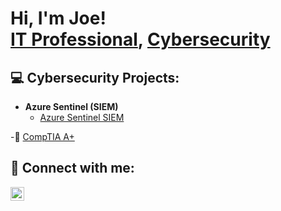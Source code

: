 <h1>Hi, I'm Joe! <br/> <a href="https://www.linkedin.com/in/joseph-beattie-b9a09b280//">IT Professional</a>, <a href="https://github.com/ITJOEIT">Cybersecurity</a></h1>

<h2>💻 Cybersecurity Projects:</h2>

- <b>Azure Sentinel (SIEM) </b>
  - [Azure Sentinel SIEM](https://github.com/ITJOEIT/Azure-SIEM)


-📃 [CompTIA A+](https://www.google.com)

<h2> 👋 Connect with me:</h2>


[<img align="left" alt="JoshMadakor | LinkedIn" width="22px" src="https://cdn.jsdelivr.net/npm/simple-icons@v3/icons/linkedin.svg" />][linkedin]

[linkedin]: https://linkedin.com/in/joseph-beattie-b9a09b280/

<!--
**joshmadakor1/joshmadakor1** is a ✨ _special_ ✨ repository because its `README.md` (this file) appears on your GitHub profile.

Here are some ideas to get you started:

- 🔭 I’m currently working on ...
- 🌱 I’m currently learning ...
- 👯 I’m looking to collaborate on ...
- 🤔 I’m looking for help with ...
- 💬 Ask me about ...
- 📫 How to reach me: ...
- 😄 Pronouns: ...
- ⚡ Fun fact: ...
-->
